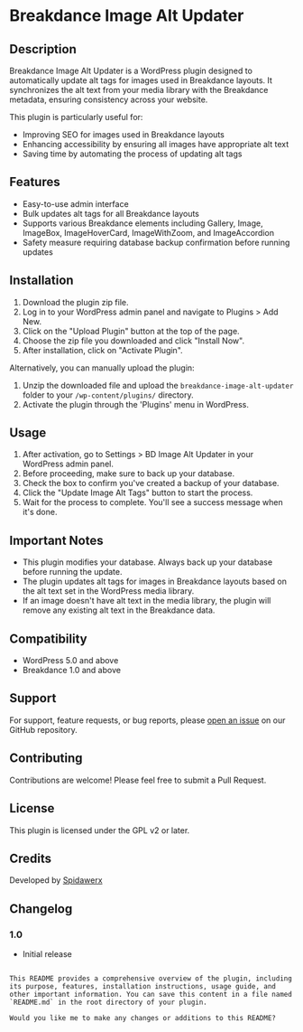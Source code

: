 
# Breakdance Image Alt Updater

## Description

Breakdance Image Alt Updater is a WordPress plugin designed to automatically update alt tags for images used in Breakdance layouts. It synchronizes the alt text from your media library with the Breakdance metadata, ensuring consistency across your website.

This plugin is particularly useful for:
- Improving SEO for images used in Breakdance layouts
- Enhancing accessibility by ensuring all images have appropriate alt text
- Saving time by automating the process of updating alt tags

## Features

- Easy-to-use admin interface
- Bulk updates alt tags for all Breakdance layouts
- Supports various Breakdance elements including Gallery, Image, ImageBox, ImageHoverCard, ImageWithZoom, and ImageAccordion
- Safety measure requiring database backup confirmation before running updates

## Installation

1. Download the plugin zip file.
2. Log in to your WordPress admin panel and navigate to Plugins > Add New.
3. Click on the "Upload Plugin" button at the top of the page.
4. Choose the zip file you downloaded and click "Install Now".
5. After installation, click on "Activate Plugin".

Alternatively, you can manually upload the plugin:

1. Unzip the downloaded file and upload the `breakdance-image-alt-updater` folder to your `/wp-content/plugins/` directory.
2. Activate the plugin through the 'Plugins' menu in WordPress.

## Usage

1. After activation, go to Settings > BD Image Alt Updater in your WordPress admin panel.
2. Before proceeding, make sure to back up your database.
3. Check the box to confirm you've created a backup of your database.
4. Click the "Update Image Alt Tags" button to start the process.
5. Wait for the process to complete. You'll see a success message when it's done.

## Important Notes

- This plugin modifies your database. Always back up your database before running the update.
- The plugin updates alt tags for images in Breakdance layouts based on the alt text set in the WordPress media library.
- If an image doesn't have alt text in the media library, the plugin will remove any existing alt text in the Breakdance data.

## Compatibility

- WordPress 5.0 and above
- Breakdance 1.0 and above

## Support

For support, feature requests, or bug reports, please [open an issue](https://github.com/yourusername/breakdance-image-alt-updater/issues) on our GitHub repository.

## Contributing

Contributions are welcome! Please feel free to submit a Pull Request.

## License

This plugin is licensed under the GPL v2 or later.

## Credits

Developed by [Spidawerx](https://spidawerx.com)

## Changelog

### 1.0
- Initial release
```

This README provides a comprehensive overview of the plugin, including its purpose, features, installation instructions, usage guide, and other important information. You can save this content in a file named `README.md` in the root directory of your plugin.

Would you like me to make any changes or additions to this README?
